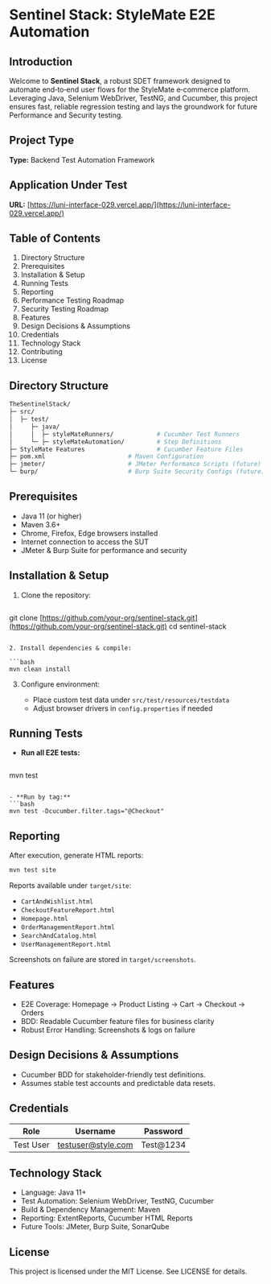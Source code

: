 # Sentinel Stack: StyleMate E2E Automation

## Introduction

Welcome to **Sentinel Stack**, a robust SDET framework designed to automate end‑to‑end user flows for the StyleMate e‑commerce platform. Leveraging Java, Selenium WebDriver, TestNG, and Cucumber, this project ensures fast, reliable regression testing and lays the groundwork for future Performance and Security testing.

## Project Type

**Type:** Backend Test Automation Framework

## Application Under Test

**URL:** [https://luni-interface-029.vercel.app/](https://luni-interface-029.vercel.app/)

## Table of Contents

1. Directory Structure
2. Prerequisites
3. Installation & Setup
4. Running Tests
5. Reporting
6. Performance Testing Roadmap
7. Security Testing Roadmap
8. Features
9. Design Decisions & Assumptions
10. Credentials
11. Technology Stack
12. Contributing
13. License

## Directory Structure

```bash
TheSentinelStack/
├─ src/
│  ├─ test/
│     ├─ java/
│     │  ├─ styleMateRunners/            # Cucumber Test Runners
│     └─ ├─ styleMateAutomation/         # Step Definitions
├─ StyleMate Features                    # Cucumber Feature Files 
├─ pom.xml                       # Maven Configuration
├─ jmeter/                       # JMeter Performance Scripts (future)
└─ burp/                         # Burp Suite Security Configs (future)
```

## Prerequisites

* Java 11 (or higher)
* Maven 3.6+
* Chrome, Firefox, Edge browsers installed
* Internet connection to access the SUT
* JMeter & Burp Suite for performance and security

## Installation & Setup

1. Clone the repository:

   ```bash
   ```

git clone [https://github.com/your-org/sentinel-stack.git](https://github.com/your-org/sentinel-stack.git)
cd sentinel-stack

````

2. Install dependencies & compile:

```bash
mvn clean install
````

3. Configure environment:

   * Place custom test data under `src/test/resources/testdata`
   * Adjust browser drivers in `config.properties` if needed

## Running Tests

* **Run all E2E tests:**

  ```bash
  ```

mvn test

````

- **Run by tag:**
```bash
mvn test -Dcucumber.filter.tags="@Checkout"
````
## Reporting

After execution, generate HTML reports:

```bash
mvn test site
```

Reports available under `target/site`:

* `CartAndWishlist.html`
* `CheckoutFeatureReport.html`
* `Homepage.html`
* `OrderManagementReport.html`
* `SearchAndCatalog.html`
* `UserManagementReport.html`

Screenshots on failure are stored in `target/screenshots`.

## Features

* E2E Coverage: Homepage → Product Listing → Cart → Checkout → Orders
* BDD: Readable Cucumber feature files for business clarity
* Robust Error Handling: Screenshots & logs on failure

## Design Decisions & Assumptions

* Cucumber BDD for stakeholder‑friendly test definitions.
* Assumes stable test accounts and predictable data resets.

## Credentials

| Role      | Username                                        | Password   |
| --------- | ----------------------------------------------- | ---------- |
| Test User | [testuser@style.com](mailto:testuser@style.com) | Test\@1234 |

## Technology Stack

* Language: Java 11+
* Test Automation: Selenium WebDriver, TestNG, Cucumber
* Build & Dependency Management: Maven
* Reporting: ExtentReports, Cucumber HTML Reports
* Future Tools: JMeter, Burp Suite, SonarQube

## License

This project is licensed under the MIT License. See LICENSE for details.
